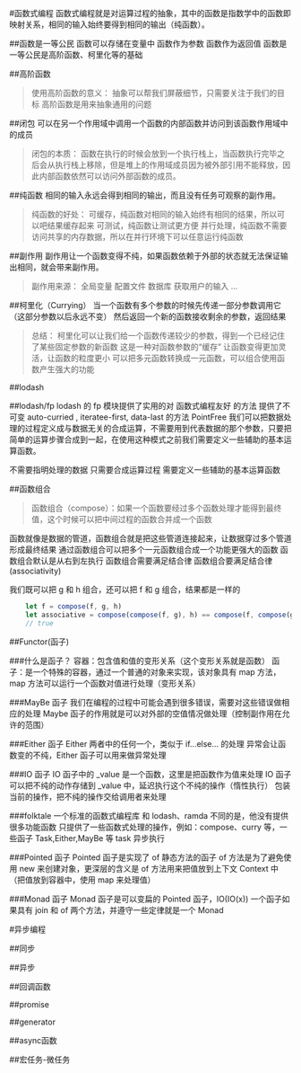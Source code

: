 #函数式编程
函数式编程就是对运算过程的抽象，其中的函数是指数学中的函数即映射关系，相同的输入始终要得到相同的输出（纯函数）。

##函数是一等公民
函数可以存储在变量中
函数作为参数
函数作为返回值
函数是一等公民是高阶函数、柯里化等的基础


##高阶函数
> 使用高阶函数的意义：
    抽象可以帮我们屏蔽细节，只需要关注于我们的目标
    高阶函数是用来抽象通用的问题

##闭包
可以在另一个作用域中调用一个函数的内部函数并访问到该函数作用域中的成员

> 闭包的本质：
    函数在执行的时候会放到一个执行栈上，当函数执行完毕之后会从执行栈上移除，但是堆上的作用域成员因为被外部引用不能释放，因此内部函数依然可以访问外部函数的成员。

##纯函数
相同的输入永远会得到相同的输出，而且没有任务可观察的副作用。

> 纯函数的好处：
可缓存，纯函数对相同的输入始终有相同的结果，所以可以吧结果缓存起来
可测试，纯函数让测试更方便
并行处理，纯函数不需要访问共享的内存数据，所以在并行环境下可以任意运行纯函数


##副作用
副作用让一个函数变得不纯，如果函数依赖于外部的状态就无法保证输出相同，就会带来副作用。

> 副作用来源：
    全局变量
    配置文件
    数据库
    获取用户的输入
    ...


##柯里化（Currying）
当一个函数有多个参数的时候先传递一部分参数调用它（这部分参数以后永远不变）
然后返回一个新的函数接收剩余的参数，返回结果

> 总结：
    柯里化可以让我们给一个函数传递较少的参数，得到一个已经记住了某些固定参数的新函数
    这是一种对函数参数的“缓存”
    让函数变得更加灵活，让函数的粒度更小
    可以把多元函数转换成一元函数，可以组合使用函数产生强大的功能

##lodash

##lodash/fp
lodash 的 fp 模块提供了实用的对 函数式编程友好 的方法
提供了不可变 auto-curried , iteratee-first, data-last 的方法
PointFree
我们可以把数据处理的过程定义成与数据无关的合成运算，不需要用到代表数据的那个参数，只要把简单的运算步骤合成到一起，在使用这种模式之前我们需要定义一些辅助的基本运算函数。

不需要指明处理的数据
只需要合成运算过程
需要定义一些辅助的基本运算函数

##函数组合
> 函数组合（compose）：如果一个函数要经过多个函数处理才能得到最终值，这个时候可以把中间过程的函数合并成一个函数

函数就像是数据的管道，函数组合就是把这些管道连接起来，让数据穿过多个管道形成最终结果
通过函数组合可以把多个一元函数组合成一个功能更强大的函数
函数组合默认是从右到左执行
函数组合需要满足结合律
函数组合要满足结合律(associativity)

我们既可以把 g 和 h 组合，还可以把 f 和 g 组合，结果都是一样的

``` javascript
    let f = compose(f, g, h)
    let associative = compose(compose(f, g), h) == compose(f, compose(g, h));
    // true
```

##Functor(函子)

###什么是函子？
容器：包含值和值的变形关系（这个变形关系就是函数）
函子：是一个特殊的容器，通过一个普通的对象来实现，该对象具有 map 方法，map 方法可以运行一个函数对值进行处理（变形关系）

###MayBe 函子
我们在编程的过程中可能会遇到很多错误，需要对这些错误做相应的处理
Maybe 函子的作用就是可以对外部的空值情况做处理（控制副作用在允许的范围）

###Either 函子
Either 两者中的任何一个，类似于 if...else... 的处理
异常会让函数变的不纯，Either 函子可以用来做异常处理

###IO 函子
IO 函子中的 _value 是一个函数，这里是把函数作为值来处理
IO 函子可以把不纯的动作存储到 _value 中，延迟执行这个不纯的操作（惰性执行）
包装当前的操作，把不纯的操作交给调用者来处理

###folktale
一个标准的函数式编程库
和 lodash、ramda 不同的是，他没有提供很多功能函数
只提供了一些函数式处理的操作，例如：compose、curry 等，一些函子 Task,Either,MayBe 等
task 异步执行

###Pointed 函子
Pointed 函子是实现了 of 静态方法的函子
of 方法是为了避免使用 new 来创建对象，更深层的含义是 of 方法用来把值放到上下文 Context 中（把值放到容器中，使用 map 来处理值）

###Monad 函子
Monad 函子是可以变扁的 Pointed 函子，IO(IO(x))
一个函子如果具有 join 和 of 两个方法，并遵守一些定律就是一个 Monad


#异步编程

##同步

##异步

##回调函数

##promise

##generator

##async函数

##宏任务-微任务

##